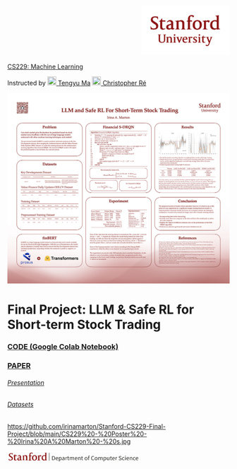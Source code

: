 <div align="right">
    <img src="https://github.com/irinamarton/Stanford-CS229-Final-Project/blob/main/images/SUSig_Stack_red.png" width="200px"/>
</div>

[CS229: Machine Learning](https://online.stanford.edu/courses/cs229-machine-learning)

Instructed by [<img src="https://ai.stanford.edu/~tengyuma/image/square_3594.jpg" width="20px" height="20px"/> Tengyu Ma](https://ai.stanford.edu/~tengyuma/)      [<img src="https://cs.stanford.edu/~chrismre/img/chrismre_headshot_lowres.jpg" width="20px" height="20px"/> Christopher Ré](https://cs.stanford.edu/~chrismre/)


<img src="https://github.com/irinamarton/Stanford-CS229-Final-Project/blob/main/CS229%20-%20Poster%20-%20Irina%20A%20Marton%20-%20s.jpg" width="800"/>


# Final Project: LLM & Safe RL for Short-term Stock Trading

### [CODE (Google Colab Notebook)](https://github.com/irinamarton/CS229-Final-Project/blob/main/LLM%20and%20RL%20For%20Stock%20Trading%20(CS229%20Final%20Project).ipynb)

### [PAPER](https://github.com/irinamarton/Stanford-CS229-Final-Project/blob/main/LLM%20%26%20Safe%20RL%20for%20Stock%20Trading%20-%20Irina%20A%20Marton.pdf.pdf)

###### [Presentation]()

###### [Datasets]()

https://github.com/irinamarton/Stanford-CS229-Final-Project/blob/main/CS229%20-%20Poster%20-%20Irina%20A%20Marton%20-%20s.jpg



[<img src="https://github.com/irinamarton/Stanford-CS229-Final-Project/blob/main/images/stanford-line1-3.png" width="300px"/>](https://cs.stanford.edu)

